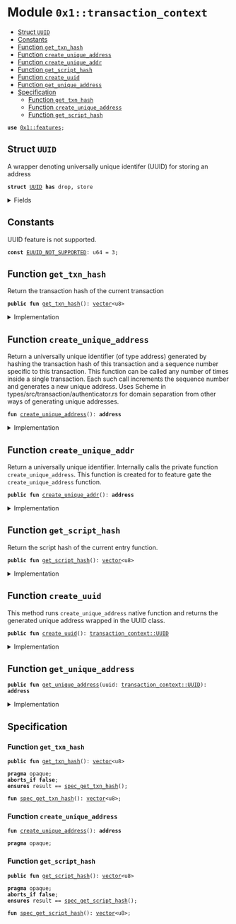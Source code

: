 
<a name="0x1_transaction_context"></a>

# Module `0x1::transaction_context`



-  [Struct `UUID`](#0x1_transaction_context_UUID)
-  [Constants](#@Constants_0)
-  [Function `get_txn_hash`](#0x1_transaction_context_get_txn_hash)
-  [Function `create_unique_address`](#0x1_transaction_context_create_unique_address)
-  [Function `create_unique_addr`](#0x1_transaction_context_create_unique_addr)
-  [Function `get_script_hash`](#0x1_transaction_context_get_script_hash)
-  [Function `create_uuid`](#0x1_transaction_context_create_uuid)
-  [Function `get_unique_address`](#0x1_transaction_context_get_unique_address)
-  [Specification](#@Specification_1)
    -  [Function `get_txn_hash`](#@Specification_1_get_txn_hash)
    -  [Function `create_unique_address`](#@Specification_1_create_unique_address)
    -  [Function `get_script_hash`](#@Specification_1_get_script_hash)


<pre><code><b>use</b> <a href="../../aptos-stdlib/../move-stdlib/doc/features.md#0x1_features">0x1::features</a>;
</code></pre>



<a name="0x1_transaction_context_UUID"></a>

## Struct `UUID`

A wrapper denoting universally unique identifer (UUID)
for storing an address


<pre><code><b>struct</b> <a href="transaction_context.md#0x1_transaction_context_UUID">UUID</a> <b>has</b> drop, store
</code></pre>



<details>
<summary>Fields</summary>


<dl>
<dt>
<code>unique_address: <b>address</b></code>
</dt>
<dd>

</dd>
</dl>


</details>

<a name="@Constants_0"></a>

## Constants


<a name="0x1_transaction_context_EUUID_NOT_SUPPORTED"></a>

UUID feature is not supported.


<pre><code><b>const</b> <a href="transaction_context.md#0x1_transaction_context_EUUID_NOT_SUPPORTED">EUUID_NOT_SUPPORTED</a>: u64 = 3;
</code></pre>



<a name="0x1_transaction_context_get_txn_hash"></a>

## Function `get_txn_hash`

Return the transaction hash of the current transaction


<pre><code><b>public</b> <b>fun</b> <a href="transaction_context.md#0x1_transaction_context_get_txn_hash">get_txn_hash</a>(): <a href="../../aptos-stdlib/../move-stdlib/doc/vector.md#0x1_vector">vector</a>&lt;u8&gt;
</code></pre>



<details>
<summary>Implementation</summary>


<pre><code><b>public</b> <b>native</b> <b>fun</b> <a href="transaction_context.md#0x1_transaction_context_get_txn_hash">get_txn_hash</a>(): <a href="../../aptos-stdlib/../move-stdlib/doc/vector.md#0x1_vector">vector</a>&lt;u8&gt;;
</code></pre>



</details>

<a name="0x1_transaction_context_create_unique_address"></a>

## Function `create_unique_address`

Return a universally unique identifier (of type address) generated
by hashing the transaction hash of this transaction and a sequence number
specific to this transaction. This function can be called any
number of times inside a single transaction. Each such call increments
the sequence number and generates a new unique address.
Uses Scheme in types/src/transaction/authenticator.rs for domain separation
from other ways of generating unique addresses.


<pre><code><b>fun</b> <a href="transaction_context.md#0x1_transaction_context_create_unique_address">create_unique_address</a>(): <b>address</b>
</code></pre>



<details>
<summary>Implementation</summary>


<pre><code><b>native</b> <b>fun</b> <a href="transaction_context.md#0x1_transaction_context_create_unique_address">create_unique_address</a>(): <b>address</b>;
</code></pre>



</details>

<a name="0x1_transaction_context_create_unique_addr"></a>

## Function `create_unique_addr`

Return a universally unique identifier. Internally calls
the private function <code>create_unique_address</code>. This function is
created for to feature gate the <code>create_unique_address</code> function.


<pre><code><b>public</b> <b>fun</b> <a href="transaction_context.md#0x1_transaction_context_create_unique_addr">create_unique_addr</a>(): <b>address</b>
</code></pre>



<details>
<summary>Implementation</summary>


<pre><code><b>public</b> <b>fun</b> <a href="transaction_context.md#0x1_transaction_context_create_unique_addr">create_unique_addr</a>(): <b>address</b> {
    <b>assert</b>!(<a href="../../aptos-stdlib/../move-stdlib/doc/features.md#0x1_features_uuids_enabled">features::uuids_enabled</a>(), <a href="transaction_context.md#0x1_transaction_context_EUUID_NOT_SUPPORTED">EUUID_NOT_SUPPORTED</a>);
    <a href="transaction_context.md#0x1_transaction_context_create_unique_address">create_unique_address</a>()
}
</code></pre>



</details>

<a name="0x1_transaction_context_get_script_hash"></a>

## Function `get_script_hash`

Return the script hash of the current entry function.


<pre><code><b>public</b> <b>fun</b> <a href="transaction_context.md#0x1_transaction_context_get_script_hash">get_script_hash</a>(): <a href="../../aptos-stdlib/../move-stdlib/doc/vector.md#0x1_vector">vector</a>&lt;u8&gt;
</code></pre>



<details>
<summary>Implementation</summary>


<pre><code><b>public</b> <b>native</b> <b>fun</b> <a href="transaction_context.md#0x1_transaction_context_get_script_hash">get_script_hash</a>(): <a href="../../aptos-stdlib/../move-stdlib/doc/vector.md#0x1_vector">vector</a>&lt;u8&gt;;
</code></pre>



</details>

<a name="0x1_transaction_context_create_uuid"></a>

## Function `create_uuid`

This method runs <code>create_unique_address</code> native function and returns
the generated unique address wrapped in the UUID class.


<pre><code><b>public</b> <b>fun</b> <a href="transaction_context.md#0x1_transaction_context_create_uuid">create_uuid</a>(): <a href="transaction_context.md#0x1_transaction_context_UUID">transaction_context::UUID</a>
</code></pre>



<details>
<summary>Implementation</summary>


<pre><code><b>public</b> <b>fun</b> <a href="transaction_context.md#0x1_transaction_context_create_uuid">create_uuid</a>(): <a href="transaction_context.md#0x1_transaction_context_UUID">UUID</a> {
    <b>assert</b>!(<a href="../../aptos-stdlib/../move-stdlib/doc/features.md#0x1_features_uuids_enabled">features::uuids_enabled</a>(), <a href="transaction_context.md#0x1_transaction_context_EUUID_NOT_SUPPORTED">EUUID_NOT_SUPPORTED</a>);
    <b>return</b> <a href="transaction_context.md#0x1_transaction_context_UUID">UUID</a> {
        unique_address: <a href="transaction_context.md#0x1_transaction_context_create_unique_address">create_unique_address</a>()
    }
}
</code></pre>



</details>

<a name="0x1_transaction_context_get_unique_address"></a>

## Function `get_unique_address`



<pre><code><b>public</b> <b>fun</b> <a href="transaction_context.md#0x1_transaction_context_get_unique_address">get_unique_address</a>(uuid: <a href="transaction_context.md#0x1_transaction_context_UUID">transaction_context::UUID</a>): <b>address</b>
</code></pre>



<details>
<summary>Implementation</summary>


<pre><code><b>public</b> <b>fun</b> <a href="transaction_context.md#0x1_transaction_context_get_unique_address">get_unique_address</a>(uuid: <a href="transaction_context.md#0x1_transaction_context_UUID">UUID</a>): <b>address</b> {
    uuid.unique_address
}
</code></pre>



</details>

<a name="@Specification_1"></a>

## Specification


<a name="@Specification_1_get_txn_hash"></a>

### Function `get_txn_hash`


<pre><code><b>public</b> <b>fun</b> <a href="transaction_context.md#0x1_transaction_context_get_txn_hash">get_txn_hash</a>(): <a href="../../aptos-stdlib/../move-stdlib/doc/vector.md#0x1_vector">vector</a>&lt;u8&gt;
</code></pre>




<pre><code><b>pragma</b> opaque;
<b>aborts_if</b> <b>false</b>;
<b>ensures</b> result == <a href="transaction_context.md#0x1_transaction_context_spec_get_txn_hash">spec_get_txn_hash</a>();
</code></pre>




<a name="0x1_transaction_context_spec_get_txn_hash"></a>


<pre><code><b>fun</b> <a href="transaction_context.md#0x1_transaction_context_spec_get_txn_hash">spec_get_txn_hash</a>(): <a href="../../aptos-stdlib/../move-stdlib/doc/vector.md#0x1_vector">vector</a>&lt;u8&gt;;
</code></pre>



<a name="@Specification_1_create_unique_address"></a>

### Function `create_unique_address`


<pre><code><b>fun</b> <a href="transaction_context.md#0x1_transaction_context_create_unique_address">create_unique_address</a>(): <b>address</b>
</code></pre>




<pre><code><b>pragma</b> opaque;
</code></pre>



<a name="@Specification_1_get_script_hash"></a>

### Function `get_script_hash`


<pre><code><b>public</b> <b>fun</b> <a href="transaction_context.md#0x1_transaction_context_get_script_hash">get_script_hash</a>(): <a href="../../aptos-stdlib/../move-stdlib/doc/vector.md#0x1_vector">vector</a>&lt;u8&gt;
</code></pre>




<pre><code><b>pragma</b> opaque;
<b>aborts_if</b> <b>false</b>;
<b>ensures</b> result == <a href="transaction_context.md#0x1_transaction_context_spec_get_script_hash">spec_get_script_hash</a>();
</code></pre>




<a name="0x1_transaction_context_spec_get_script_hash"></a>


<pre><code><b>fun</b> <a href="transaction_context.md#0x1_transaction_context_spec_get_script_hash">spec_get_script_hash</a>(): <a href="../../aptos-stdlib/../move-stdlib/doc/vector.md#0x1_vector">vector</a>&lt;u8&gt;;
</code></pre>


[move-book]: https://aptos.dev/guides/move-guides/book/SUMMARY
